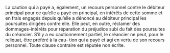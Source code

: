 La caution qui a payé a, également, un recours personnel contre le débiteur principal
pour ce qu’elle a payé en principal, en intérêts de cette somme et en frais engagés depuis
qu’elle a dénoncé au débiteur principal les poursuites dirigées contre elle. Elle peut, en outre,
réclamer des dommages-intérêts pour réparation du préjudice subi du fait des poursuites du
créancier.
S’il y a eu cautionnement partiel, le créancier ne peut, pour le reliquat, être
préféré à la cau- tion qui a payé et agi en vertu de son recours personnel.
Toute clause contraire est réputée non écrite.